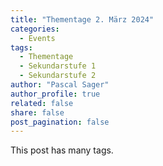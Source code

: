 ```yaml
---
title: "Thementage 2. März 2024"
categories:
  - Events
tags:
  - Thementage
  - Sekundarstufe 1
  - Sekundarstufe 2
author: "Pascal Sager"
author_profile: true
related: false
share: false
post_pagination: false
---
```


This post has many tags.